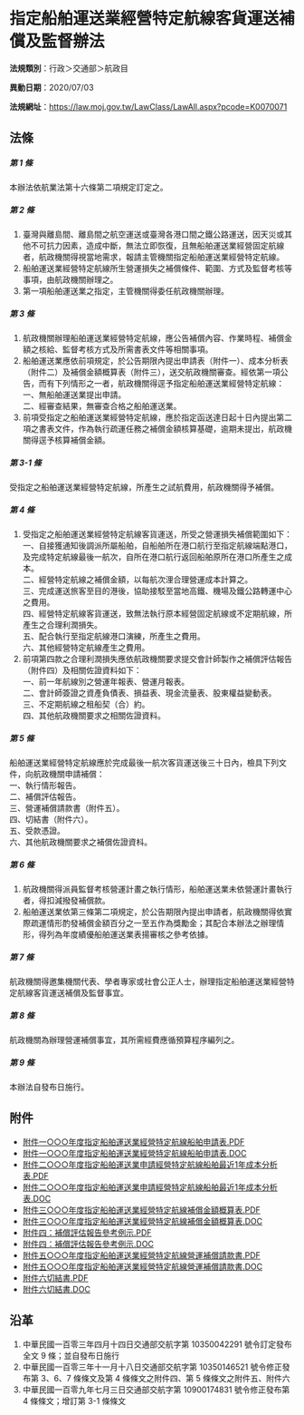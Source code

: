 # 指定船舶運送業經營特定航線客貨運送補償及監督辦法

**法規類別**：行政＞交通部＞航政目

**異動日期**：2020/07/03  

**法規網址**：https://law.moj.gov.tw/LawClass/LawAll.aspx?pcode=K0070071





## 法條
##### 第 1 條
本辦法依航業法第十六條第二項規定訂定之。

##### 第 2 條
1. 臺灣與離島間、離島間之航空運送或臺灣各港口間之鐵公路運送，因天災或其他不可抗力因素，造成中斷，無法立即恢復，且無船舶運送業經營固定航線者，航政機關得視當地需求，報請主管機關指定船舶運送業經營特定航線。
1. 船舶運送業經營特定航線所生營運損失之補償條件、範圍、方式及監督考核等事項，由航政機關辦理之。
1. 第一項船舶運送業之指定，主管機關得委任航政機關辦理。

##### 第 3 條
1. 航政機關辦理船舶運送業經營特定航線，應公告補償內容、作業時程、補償金額之核給、監督考核方式及所需書表文件等相關事項。
1. 船舶運送業應依前項規定，於公告期限內提出申請表（附件一）、成本分析表（附件二）及補償金額概算表（附件三），送交航政機關審查。經依第一項公告，而有下列情形之一者，航政機關得逕予指定船舶運送業經營特定航線：  
一、無船舶運送業提出申請。  
二、經審查結果，無審查合格之船舶運送業。
1. 前項受指定之船舶運送業經營特定航線，應於指定函送達日起十日內提出第二項之書表文件，作為執行疏運任務之補償金額核算基礎，逾期未提出，航政機關得逕予核算補償金額。

##### 第 3-1 條
受指定之船舶運送業經營特定航線，所產生之試航費用，航政機關得予補償。

##### 第 4 條
1. 受指定之船舶運送業經營特定航線客貨運送，所受之營運損失補償範圍如下：  
一、自接獲通知後調派所屬船舶，自船舶所在港口航行至指定航線端點港口，及完成特定航線最後一航次，自所在港口航行返回船舶原所在港口所產生之成本。  
二、經營特定航線之補償金額，以每航次浬合理營運成本計算之。  
三、完成運送旅客至目的港後，協助接駁至當地高鐵、機場及鐵公路轉運中心之費用。  
四、經營特定航線客貨運送，致無法執行原本經營固定航線或不定期航線，所產生之合理利潤損失。  
五、配合執行至指定航線港口演練，所產生之費用。  
六、其他經營特定航線產生之費用。
1. 前項第四款之合理利潤損失應依航政機關要求提交會計師製作之補償評估報告（附件四）及相關佐證資料如下：  
一、前一年航線別之營運年報表、營運月報表。  
二、會計師簽證之資產負債表、損益表、現金流量表、股東權益變動表。  
三、不定期航線之租船契（合）約。  
四、其他航政機關要求之相關佐證資料。

##### 第 5 條
船舶運送業經營特定航線應於完成最後一航次客貨運送後三十日內，檢具下列文件，向航政機關申請補償：  
一、執行情形報告。  
二、補償評估報告。  
三、營運補償請款書（附件五）。  
四、切結書（附件六）。  
五、受款憑證。  
六、其他航政機關要求之補償佐證資枓。

##### 第 6 條
1. 航政機關得派員監督考核營運計畫之執行情形，船舶運送業未依營運計畫執行者，得扣減撥發補償款。
1. 船舶運送業依第三條第二項規定，於公告期限內提出申請者，航政機關得依實際疏運情形酌發補償金額百分之一至五作為獎勵金；其配合本辦法之辦理情形，得列為年度績優船舶運送業表揚審核之參考依據。

##### 第 7 條
航政機關得邀集機關代表、學者專家或社會公正人士，辦理指定船舶運送業經營特定航線客貨運送補償及監督事宜。

##### 第 8 條
航政機關為辦理營運補償事宜，其所需經費應循預算程序編列之。

##### 第 9 條
本辦法自發布日施行。
## 附件
* [附件一○○○年度指定船舶運送業經營特定航線船舶申請表.PDF](https://law.moj.gov.tw/LawClass/LawGetFile.ashx?FileId=0000236074)
* [附件一○○○年度指定船舶運送業經營特定航線船舶申請表.DOC](https://law.moj.gov.tw/LawClass/LawGetFile.ashx?FileId=0000153178)
* [附件二○○○年度指定船舶運送業申請經營特定航線船舶最近1年成本分析表.PDF](https://law.moj.gov.tw/LawClass/LawGetFile.ashx?FileId=0000236075)
* [附件二○○○年度指定船舶運送業申請經營特定航線船舶最近1年成本分析表.DOC](https://law.moj.gov.tw/LawClass/LawGetFile.ashx?FileId=0000153179)
* [附件三○○○年度指定船舶運送業經營特定航線補償金額概算表.PDF](https://law.moj.gov.tw/LawClass/LawGetFile.ashx?FileId=0000236076)
* [附件三○○○年度指定船舶運送業經營特定航線補償金額概算表.DOC](https://law.moj.gov.tw/LawClass/LawGetFile.ashx?FileId=0000153180)
* [附件四：補償評估報告參考例示.PDF](https://law.moj.gov.tw/LawClass/LawGetFile.ashx?FileId=0000236077)
* [附件四：補償評估報告參考例示.DOC](https://law.moj.gov.tw/LawClass/LawGetFile.ashx?FileId=0000153181)
* [附件五○○○年度指定船舶運送業經營特定航線營運補償請款書.PDF](https://law.moj.gov.tw/LawClass/LawGetFile.ashx?FileId=0000236078)
* [附件五○○○年度指定船舶運送業經營特定航線營運補償請款書.DOC](https://law.moj.gov.tw/LawClass/LawGetFile.ashx?FileId=0000153182)
* [附件六切結書.PDF](https://law.moj.gov.tw/LawClass/LawGetFile.ashx?FileId=0000236079)
* [附件六切結書.DOC](https://law.moj.gov.tw/LawClass/LawGetFile.ashx?FileId=0000153183)
## 沿革
1. 中華民國一百零三年四月十四日交通部交航字第 10350042291  號令訂定發布全文 9  條；並自發布日施行
1. 中華民國一百零三年十一月十八日交通部交航字第 10350146521  號令修正發布第 3、6、7  條條文及第 4  條條文之附件四、第 5  條條文之附件五、附件六
1. 中華民國一百零九年七月三日交通部交航字第 10900174831  號令修正發布第 4  條條文；增訂第 3-1  條條文
